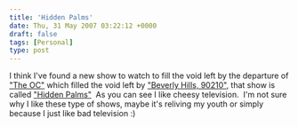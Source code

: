 ```yaml
---
title: 'Hidden Palms'
date: Thu, 31 May 2007 03:22:12 +0000
draft: false
tags: [Personal]
type: post
---
```


I think I've found a new show to watch to fill the void left by the departure of ["The OC"](http://en.wikipedia.org/wiki/The_O.C.) which filled the void left by ["Beverly Hills, 90210"](http://en.wikipedia.org/wiki/Beverly_Hills_90210), that show is called ["Hidden Palms"](http://www.cwtv.com/shows/hidden-palms)  As you can see I like cheesy television.  I'm not sure why I like these type of shows, maybe it's reliving my youth or simply because I just like bad television :)